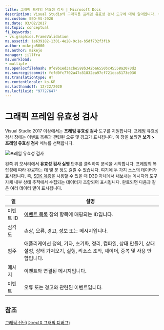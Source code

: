 ```yaml
---
title: 그래픽 프레임 유효성 검사 | Microsoft Docs
description: Visual Studio의 그래픽용 프레임 유효성 검사 도구에 대해 알아봅니다. 이 도구에는 이벤트 목록과 관련된 오류 및 경고가 표시됩니다.
ms.custom: SEO-VS-2020
ms.date: 03/02/2017
ms.topic: conceptual
f1_keywords:
- vs.graphics.FrameValidation
ms.assetid: 1e639182-1301-4e28-9c1e-b5df732f3f1b
author: mikejo5000
ms.author: mikejo
manager: jillfra
ms.workload:
- multiple
ms.openlocfilehash: 0fe9b1ed3acbe588b342ba6550bc45558a2070d2
ms.sourcegitcommit: fcfd0fc7702a47c81832ea97cf721cca5173e930
ms.translationtype: HT
ms.contentlocale: ko-KR
ms.lasthandoff: 12/22/2020
ms.locfileid: "97727647"
---
```

# <a name="graphics-frame-validation"></a>그래픽 프레임 유효성 검사
<!-- VERSIONLESS -->
Visual Studio 2017 이상에서는 **프레임 유효성 검사** 도구를 지원합니다.  프레임 유효성 검사 창에는 이벤트 목록과 관련된 오류 및 경고가 표시됩니다.  이 창을 보려면 **보기 > 프레임 유효성 검사** 메뉴를 선택합니다.

![프레임 유효성 검사](media/gfx_diag_frame_validation.png)

왼쪽 위 모서리에서 **유효성 검사 실행** 단추를 클릭하여 분석을 시작합니다.  프레임의 복잡성에 따라 완료하는 데 몇 분 정도 걸릴 수 있습니다.  여기에 두 가지 소스의 데이터가 표시됩니다. 즉, [SDK 계층](/windows/desktop/direct3d11/overviews-direct3d-11-devices-layers)을 사용할 수 있을 때 D3D 자체에서 내보내는 메시지와 도구 자체 내부 상태 추적에서 수집되는 데이터가 조합되어 표시됩니다. 완료되면 다음과 같은 여러 데이터 열이 표시됩니다.

| **열** | **설명** |
|------------| - |
| 이벤트 ID | [이벤트 목록](graphics-event-list.md) 창의 항목에 매핑되는 ID입니다. |
| 심각도 | 손상, 오류, 경고, 정보 또는 메시지입니다. |
| 범주 | 애플리케이션 정의, 기타, 초기화, 정리, 컴파일, 상태 만들기, 상태 설정, 상태 가져오기, 실행, 리소스 조작, 셰이더, 중복 및 사용 안 함입니다. |
| 메시지 | 이벤트와 연결된 메시지입니다. |
| 이벤트 | 오류 또는 경고와 관련된 이벤트입니다. |

## <a name="see-also"></a>참조
[그래픽 진단(DirectX 그래픽 디버그)](visual-studio-graphics-diagnostics.md)
<!-- /VERSIONLESS -->